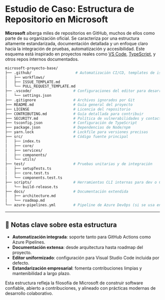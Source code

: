 # Estudio de Caso: Estructura de Repositorio en Microsoft

**Microsoft** alberga miles de repositorios en GitHub, muchos de ellos como parte de su organización oficial. Se caracteriza por una estructura altamente estandarizada, documentación detallada y un enfoque claro hacia la integración de pruebas, automatización y accesibilidad. Este esquema está inspirado en proyectos reales como [VS Code](https://github.com/microsoft/vscode), [TypeScript](https://github.com/microsoft/TypeScript), y otros repos internos documentados.

```bash
microsoft-proyecto-base/
├── .github/                    # Automatización CI/CD, templates de issues y PRs
│   ├── workflows/
│   ├── ISSUE_TEMPLATE.md
│   └── PULL_REQUEST_TEMPLATE.md
├── .vscode/                   # Configuraciones del editor para desarrollo uniforme
│   └── settings.json
├── .gitignore                 # Archivos ignorados por Git
├── README.md                  # Guía general del proyecto
├── LICENSE                    # Licencia del repositorio
├── CONTRIBUTING.md            # Guía detallada para contribuir
├── SECURITY.md                # Política de vulnerabilidades y contacto
├── tsconfig.json              # Configuración de TypeScript
├── package.json               # Dependencias de Node/npm
├── yarn.lock                  # Lockfile para versiones precisas
├── src/                       # Código fuente principal
│   ├── index.ts
│   ├── core/
│   ├── services/
│   ├── components/
│   └── utils/
├── test/                      # Pruebas unitarias y de integración
│   ├── setupTests.ts
│   ├── core.test.ts
│   └── components.test.ts
├── scripts/                   # Herramientas CLI internas para dev o CI
│   └── build-release.ts
├── docs/                      # Documentación extendida
│   ├── architecture.md
│   └── roadmap.md
└── azure-pipelines.yml        # Pipeline de Azure DevOps (si se usa en lugar de GitHub Actions)
```

---

## 📌 Notas clave sobre esta estructura

- **Automatización integrada**: soporte tanto para GitHub Actions como Azure Pipelines.
- **Documentación extensa**: desde arquitectura hasta roadmap del proyecto.
- **Editor uniformizado**: configuración para Visual Studio Code incluida por defecto.
- **Estandarización empresarial**: fomenta contribuciones limpias y mantenibilidad a largo plazo.

Esta estructura refleja la filosofía de Microsoft de construir software confiable, abierto a contribuciones, y alineado con prácticas modernas de desarrollo colaborativo.

